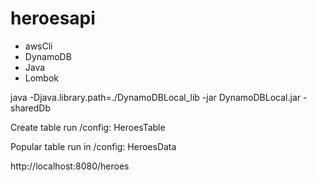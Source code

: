 # heroesapi

- awsCli
- DynamoDB
- Java
- Lombok

java -Djava.library.path=./DynamoDBLocal_lib -jar DynamoDBLocal.jar -sharedDb

Create table run /config:
HeroesTable

Popular table run in /config:
HeroesData

http://localhost:8080/heroes

